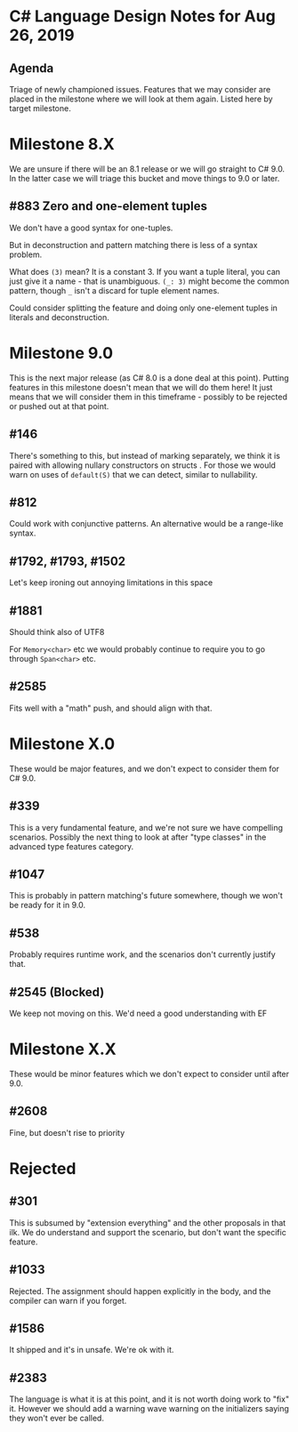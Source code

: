 ﻿# C# Language Design Notes for Aug 26, 2019

## Agenda

Triage of newly championed issues. Features that we may consider are placed in the milestone where we will look at them again. Listed here by target milestone.

# Milestone 8.X

We are unsure if there will be an 8.1 release or we will go straight to C# 9.0. In the latter case we will triage this bucket and move things to 9.0 or later.

## #883 Zero and one-element tuples

We don't have a good syntax for one-tuples.

But in deconstruction and pattern matching there is less of a syntax problem.

What does `(3)` mean? It is a constant 3. If you want a tuple literal, you can just give it a name - that is unambiguous. `(_: 3)` might become the common pattern, though `_` isn't a discard for tuple element names.

Could consider splitting the feature and doing only one-element tuples in literals and deconstruction.


# Milestone 9.0

This is the next major release (as C# 8.0 is a done deal at this point). Putting features in this milestone doesn't mean that we will do them here! It just means that we will consider them in this timeframe - possibly to be rejected or pushed out at that point.

## #146

There's something to this, but instead of marking separately, we think it is paired with allowing nullary constructors on structs . For those we would warn on uses of `default(S)` that we can detect, similar to nullability.

## #812

Could work with conjunctive patterns. An alternative would be a range-like syntax.

## #1792, #1793, #1502

Let's keep ironing out annoying limitations in this space

## #1881

Should think also of UTF8

For `Memory<char>` etc we would probably continue to require you to go through `Span<char>` etc.

## #2585

Fits well with a "math" push, and should align with that.


# Milestone X.0

These would be major features, and we don't expect to consider them for C# 9.0.

## #339

This is a very fundamental feature, and we're not sure we have compelling scenarios. Possibly the next thing to look at after "type classes" in the advanced type features category.

## #1047

This is probably in pattern matching's future somewhere, though we won't be ready for it in 9.0.

## #538

Probably requires runtime work, and the scenarios don't currently justify that.

## #2545 (Blocked)

We keep not moving on this. We'd need a good understanding with EF


# Milestone X.X

These would be minor features which we don't expect to consider until after 9.0.

## #2608

Fine, but doesn't rise to priority


# Rejected

## #301

This is subsumed by "extension everything" and the other proposals in that ilk. We do understand and support the scenario, but don't want the specific feature.

## #1033

Rejected. The assignment should happen explicitly in the body, and the compiler can warn if you forget.

## #1586

It shipped and it's in unsafe. We're ok with it.



## #2383

The language is what it is at this point, and it is not worth doing work to "fix" it. However we should add a warning wave warning on the initializers saying they won't ever be called.






